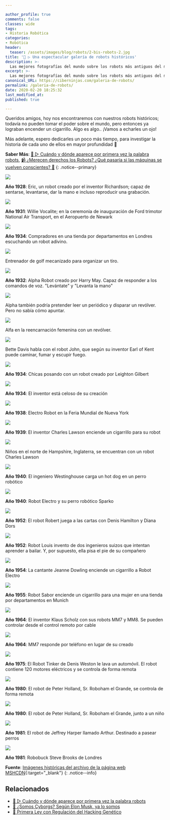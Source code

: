 ```yaml
---

author_profile: true
comments: false
classes: wide
tags:
- Historia Robótica
categories:
- Robótica
header:
  teaser: /assets/images/blog/robots/2-bis-robots-2.jpg
title: '🤖 ▷ Una espectacular galería de robots históricos'
description: >-
  Las mejores fotografías del mundo sobre los robots más antiguos del mundo, los primeros robots creadas y representados bajo una base de lo que se imaginaban entonces de como podrían ser en un futuro
excerpt: >-
  Las mejores fotografías del mundo sobre los robots más antiguos del mundo, los primeros robots creadas y representados bajo una base de lo que se imaginaban entonces de como podrían ser en un futuro
canonical_URL: https://ciberninjas.com/galeria-de-robots/
permalink: /galeria-de-robots/
date: 2020-02-20 18:25:32
last_modified_at: 
published: true

---
```


Queridos amigos, hoy nos encontraremos con nuestros robots históricos; todavía no pueden tomar el poder sobre el mundo, pero entonces ya lograban encender un cigarrillo. Algo es algo.. ¡Vamos a echarles un ojo!

Más adelante, espero dedicarles un poco más tiempo, para investigar la historia de cada uno de ellos en mayor profundidad 🤞

**Saber Más**: [🤖 ▷ Cuándo y dónde aparece por primera vez la palabra robots](/aparicion-palabra-robot/), [📹 ¿Merecen derechos los Robots? ¿Qué pasaría si las máquinas se vuelven conscientes? 🤖](/merecen-derecho-los-robos/ "Merecen derechos los Robots, que pasaría si las máquinas se vuelven conscientes")
{: .notice--primary}

![](../assets/images/blog/robots/1928-robots-13.jpg)

**Año 1928**: Eric, un robot creado por el inventor Richardson; capaz de sentarse, levantarse, dar la mano e incluso reproducir una grabación.

<!-- http://cyberneticzoo.com/robots/1931-willie-vocalite-joseph-m-barnett-american/ -->
![](../assets/images/blog/robots/2-bis-robots-2.jpg)

**Año 1931**: Willie Vocalite; en la ceremonia de inauguración de Ford trimotor National Air Transport, en el Aeropuerto de Newark

![](../assets/images/blog/robots/1-robots-4.jpg)

**Año 1934**: Compradores en una tienda por departamentos en Londres escuchando un robot adivino.

![](../assets/images/blog/robots/2-robots-1.jpg)

Entrenador de golf mecanizado para organizar un tiro.

![](../assets/images/blog/robots/3-robots-14.jpg)

**Año 1932**: Alpha Robot creado por Harry May. Capaz de responder a los comandos de voz. "Levántate" y "Levanta la mano"

![](../assets/images/blog/robots/4-robots-15.jpg)

Alpha también podría pretender leer un periódico y disparar un revólver. Pero no sabía cómo apuntar.

![](../assets/images/blog/robots/5-robots-17.jpg)

Alfa en la reencarnación femenina con un revólver.

![](../assets/images/blog/robots/6-robots-3.jpg)

Bette Davis habla con el robot John, que según su inventor Earl of Kent puede caminar, fumar y escupir fuego.

![](../assets/images/blog/robots/7-robots-19.jpg)

**Año 1934**: Chicas posando con un robot creado por Leighton Gilbert

![](../assets/images/blog/robots/8-robots-16.jpg)

**Año 1934**: El inventor está celoso de su creación

![](../assets/images/blog/robots/9-robots-5.jpg)

**Año 1938**: Electro Robot en la Feria Mundial de Nueva York

![](../assets/images/blog/robots/10-robots-6.jpg)

**Año 1939**: El inventor Charles Lawson enciende un cigarrillo para su robot

![](../assets/images/blog/robots/11-robots-7.jpg)

Niños en el norte de Hampshire, Inglaterra, se encuentran con un robot Charles Lawson

![](../assets/images/blog/robots/12-robots-21.jpg)

**Año 1940**: El ingeniero Westinghouse carga un hot dog en un perro robótico

![](../assets/images/blog/robots/13-robots-20.jpg)

**Año 1940**: Robot Electro y su perro robótico Sparko

![](../assets/images/blog/robots/14-robots-8.jpg)

**Año 1952**: El robot Robert juega a las cartas con Denis Hamilton y Diana Dors

![](../assets/images/blog/robots/15-robots-28.jpg)

**Año 1952**: Robot Louis invento de dos ingenieros suizos que intentan aprender a bailar. Y, por supuesto, ella pisa el pie de su compañero

![](../assets/images/blog/robots/16-robots-22.jpg)

**Año 1954**: La cantante Jeanne Dowling enciende un cigarrillo a Robot Electro

![](../assets/images/blog/robots/17-robots-23.jpg)

**Año 1955**: Robot Sabor enciende un cigarrillo para una mujer en una tienda por departamentos en Munich

![](../assets/images/blog/robots/18-robots-29.jpg)

**Año 1964**: El inventor Klaus Scholz con sus robots MM7 y MM8. Se pueden controlar desde el control remoto por cable

![](../assets/images/blog/robots/19-robots-24.jpg)

**Año 1964**: MM7 responde por teléfono en lugar de su creado

![](../assets/images/blog/robots/20-robots-11.jpg)

**Año 1975**: El Robot Tinker de Denis Weston le lava un automóvil. El robot contiene 120 motores eléctricos y se controla de forma remota

![](../assets/images/blog/robots/21-robots-27.jpg)

**Año 1980**: El robot de Peter Holland, Sr. Roboham el Grande, se controla de forma remota

![](../assets/images/blog/robots/22-bis-robots-26.jpg)

**Año 1980**: El robot de Peter Holland, Sr. Roboham el Grande, junto a un niño

![](../assets/images/blog/robots/22-robots-25.jpg)

**Año 1981**: El robot de Jeffrey Harper llamado Arthur. Destinado a pasear perros

![](../assets/images/blog/robots/23-robots-12.jpg)

**Año 1981**: Robobuck Steve Brooks de Londres

**Fuente**\: [Imágenes históricas del archivo de la página web MSHCDN](https://web.archive.org/web/20110119082648/http://mshcdn.com/ "Imágenes históricas del archivo de la página web MSHCDN"){:target="_blank"}
{: .notice--info}
<!-- https://fishki.net/1821784-1928-1981-rassvet-robotov.html , http://cyberneticzoo.com/robots/1980-mr-robotham-the-great-peter-holland-british/ -->
## Relacionados

* [🤖 ▷ Cuándo y dónde aparece por primera vez la palabra robots](/aparicion-palabra-robot/)
* [📰 ¿Somos Cyborgs? Según Elon Musk, ya lo somos](/somos-cyborgs/ "Somos Cyborgs. Según Elon Musk, ya lo somos")
* [📰 Primera Ley con Regulación del Hacking Genético](/ley-contra-el-biohacking/ "La Primera Ley con Regulación del Hacking Genético")
